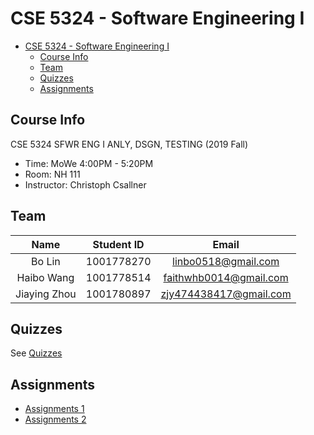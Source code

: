 # CSE 5324 - Software Engineering I

- [CSE 5324 - Software Engineering I](#cse-5324---software-engineering-i)
  - [Course Info](#course-info)
  - [Team](#team)
  - [Quizzes](#quizzes)
  - [Assignments](#assignments)

## Course Info

CSE 5324 SFWR ENG I ANLY, DSGN, TESTING (2019 Fall)

- Time: MoWe 4:00PM - 5:20PM
- Room: NH 111
- Instructor: Christoph Csallner

## Team

|     Name     | Student ID |         Email          |
| :----------: | :--------: | :--------------------: |
|    Bo Lin    | 1001778270 |  linbo0518@gmail.com   |
|  Haibo Wang  | 1001778514 | faithwhb0014@gmail.com |
| Jiaying Zhou | 1001780897 | zjy474438417@gmail.com |

## Quizzes

See [Quizzes](Quizzes/)

## Assignments

- [Assignments 1](https://docs.google.com/document/d/1IJo2jN_k6EzOgV0dzUAQwwjNsBohCcDou44ztYv_84g/edit?usp=sharing)
- [Assignments 2](https://docs.google.com/presentation/d/1myG6JJ37fxbQILkVfZJHq8xefceV-3GFdfXEm4fokws/edit?usp=sharing)
